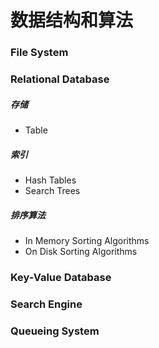 # 数据结构和算法

### File System

### Relational Database

##### 存储
- Table

##### 索引
- Hash Tables
- Search Trees

##### 排序算法
- In Memory Sorting Algorithms
- On Disk Sorting Algorithms

### Key-Value Database

### Search Engine

### Queueing System
